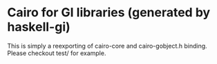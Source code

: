 # Cairo for GI libraries (generated by haskell-gi)

This is simply a reexporting of cairo-core and cairo-gobject.h binding. Please checkout test/ for example.
